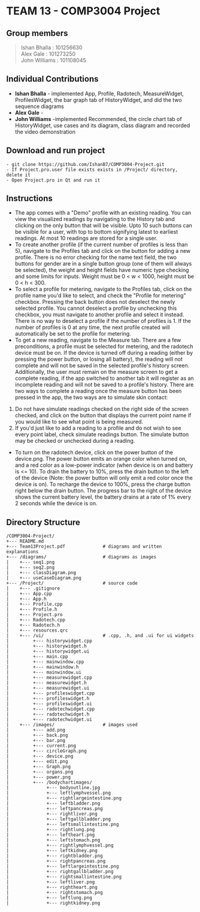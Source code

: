 # TEAM 13 - COMP3004 Project 

## Group members

> Ishan Bhalla : 101256630 <br>
> Alex Gale : 101273250<br>
> John Williams : 101108045 

## Individual Contributions 
- **Ishan Bhalla** - implemented App, Profile, Radotech, MeasureWidget, ProfilesWidget, the bar graph tab of HistoryWidget, and did the two sequence diagrams
- **Alex Gale** - 
- **John Williams** -implemented Recommended, the circle chart tab of HistoryWidget, use cases and its diagram, class diagram and recorded the video demonstration

## Download and run project

```
- git clone https://github.com/IshanB7/COMP3004-Project.git
- If Project.pro.user file exists exists in /Project/ directory, delete it
- Open Project.pro in Qt and run it
```
## Instructions 
- The app comes with a "Demo" profile with an existing reading. You can view the visualized readings by navigating to the History tab and clicking on the only button that will be visible. Upto 10 such buttons can be visible for a user, with top to bottom signifying latest to earliest readings. At most 10 readings are stored for a single user.
- To create another profile (if the current number of profiles is less than 5), navigate to the Profiles tab and click on the button for adding a new profile. There is no error checking for the name text field, the two buttons for gender are in a single button group (one of them will always be selected), the weight and height fields have numeric type checking and some limits for inputs. Weight must be 0 < w < 1000, height must be 0 < h < 300.
- To select a profile for metering, navigate to the Profiles tab, click on the profile name you'd like to select, and check the "Profile for metering" checkbox. Pressing the back button does not deselect the newly selected profile. You cannot deselect a profile by unchecking this checkbox, you must navigate to another profile and select it instead. There is no way to deselect a profile if the number of profiles is 1. If the number of profiles is 0 at any time, the next profile created will automatically be set to the profile for metering. 
- To get a new reading, navigate to the Measure tab. There are a few preconditions, a profile must be selected for metering, and the radotech device must be on. If the device is turned off during a reading (either by pressing the power button, or losing all battery), the reading will not complete and will not be saved in the selected profile's history screen. Additionally, the user must remain on the measure screen to get a complete reading, if the app switched to another tab it will register as an incomplete reading and will not be saved to a profile's history. There are two ways to complete a reading once the measure button has been pressed in the app, the two ways are to simulate skin contact:
 1. Do not have simulate readings checked on the right side of the screen checked, and click on the button that displays the current point name if you would like to see what point is being measured. 
 2. If you'd just like to add a reading to a profile and do not wish to see every point label, check simulate readings button. The simulate button may be checked or unchecked during a reading.
- To turn on the radotech device, click on the power button of the device.png. The power button emits an orange color when turned on, and a red color as a low-power indicator (when device is on and battery is <= 10). To drain the battery to 10%, press the drain button to the left of the device (Note: the power button will only emit a red color once the device is on). To recharge the device to 100%, press the charge button right below the drain button. The progress bar to the right of the device shows the current battery level, the battery drains at a rate of 1% every 2 seconds while the device is on.

## Directory Structure
```
/COMP3004-Project/
+--- README.md 
+--- Team13Project.pdf              # diagrams and written explanations
+--- /diagrams/                     # diagrams as images
|    +--- seq1.png
|    +--- seq2.png
|    +--- classDiagram.png
|    +--- useCaseDiagram.png
+--- /Project/                      # source code
|    +--- .gitignore
|    +--- App.cpp
|    +--- App.h
|    +--- Profile.cpp
|    +--- Profile.h
|    +--- Project.pro
|    +--- Radotech.cpp
|    +--- Radotech.h
|    +--- resources.qrc
|    +--- /ui/                      # .cpp, .h, and .ui for ui widgets
|         +--- historywidget.cpp
|         +--- historywidget.h
|         +--- historywidget.ui
|         +--- main.cpp
|         +--- mainwindow.cpp
|         +--- mainwindow.h
|         +--- mainwindow.ui
|         +--- measurewidget.cpp
|         +--- measurewidget.h
|         +--- measurewidget.ui
|         +--- profileswidget.cpp
|         +--- profileswidget.h
|         +--- profileswidget.ui
|         +--- radotechwidget.cpp
|         +--- radotechwidget.h
|         +--- radotechwidget.ui
|    +--- /images/                  # images used
|         +--- add.png
|         +--- back.png
|         +--- bar.png
|         +--- current.png
|         +--- circleGraph.png
|         +--- device.png
|         +--- edit.png
|         +--- Graph.png
|         +--- organs.png
|         +--- power.png
|         +--- /bodychartimages/
|              +--- bodyoutline.jpg         
|              +--- leftlymphvessel.png     
|              +--- rightlargeintestine.png
|              +--- leftbladder.png         
|              +--- leftpancreas.png        
|              +--- rightliver.png
|              +--- leftgallbladder.png     
|              +--- leftsmallintestine.png  
|              +--- rightlung.png
|              +--- leftheart.png           
|              +--- leftstomach.png         
|              +--- rightlymphvessel.png
|              +--- leftkidney.png          
|              +--- rightbladder.png        
|              +--- rightpancreas.png
|              +--- leftlargeintestine.png  
|              +--- rightgallbladder.png    
|              +--- rightsmallintestine.png
|              +--- leftliver.png           
|              +--- rightheart.png          
|              +--- rightstomach.png
|              +--- leftlung.png            
|              +--- rightkidney.png
```

